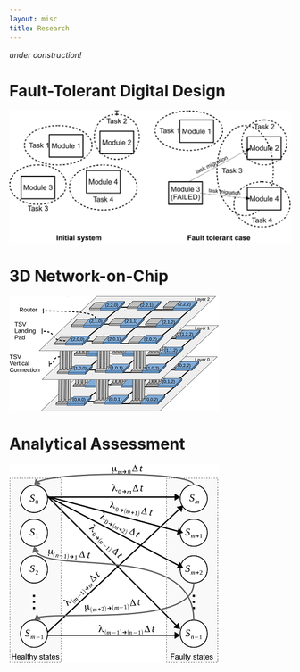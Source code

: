 ```yaml
---
layout: misc
title: Research
---
```

_under construction!_
# Fault-Tolerant Digital Design
<img src="/assets/img/Task_Migration.png" alt="Drawing" />

# 3D Network-on-Chip
<img src="/assets/img/3D-NoC.png" alt="Drawing" />

# Analytical Assessment
<img src="/assets/img/Markov.png" alt="Drawing" />
